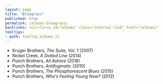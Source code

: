 ```yaml
---
layout: page
title: "Bluegrass"
published: true
permalink: /albums-bluegrass/
backlinks: <ul><li><a id="albums" class="internal-link" href="/albums/">Albums</a></li></ul>
tooltips: 
- path: tooltip_albums.js
---
```


* Kruger Brothers, *The Suite, Vol. 1* (2007)
* Nickel Creek, *A Dotted Line* (2014)
* Punch Brothers, *All Ashore* (2018)
* Punch Brothers, *Antifogmatic* (2010)
* Punch Brothers, *The Phosphorescent Blues* (2015)
* Punch Brothers, *Who's Feeling Young Now?* (2012)
